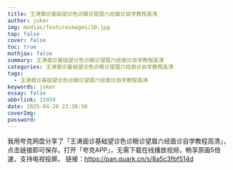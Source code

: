 ```yaml
---
title: 王涛面诊基础望诊色诊眼诊望眉六经面诊自学教程高清
author: joker
img: medias/featureimages/10.jpg
top: false
cover: false
toc: true
mathjax: false
summary: 王涛面诊基础望诊色诊眼诊望眉六经面诊自学教程高清
categories: 王涛面诊基础望诊色诊眼诊望眉六经面诊自学教程高清
tags:
  - 王涛面诊基础望诊色诊眼诊望眉六经面诊自学教程高清
keywords: joker
essay: false
abbrlink: 15959
date: 2025-04-20 23:38:50
coverImg:
password:
---
```


我用夸克网盘分享了「王涛面诊基础望诊色诊眼诊望眉六经面诊自学教程高清」，点击链接即可保存。打开「夸克APP」，无需下载在线播放视频，畅享原画5倍速，支持电视投屏。
链接：https://pan.quark.cn/s/8a5c3fbf514d

